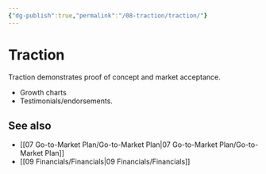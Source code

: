 ```yaml
---
{"dg-publish":true,"permalink":"/08-traction/traction/"}
---
```



# Traction

Traction demonstrates proof of concept and market acceptance.

- Growth charts
- Testimonials/endorsements.

## See also
- [[07 Go-to-Market Plan/Go-to-Market Plan\|07 Go-to-Market Plan/Go-to-Market Plan]]
- [[09 Financials/Financials\|09 Financials/Financials]]